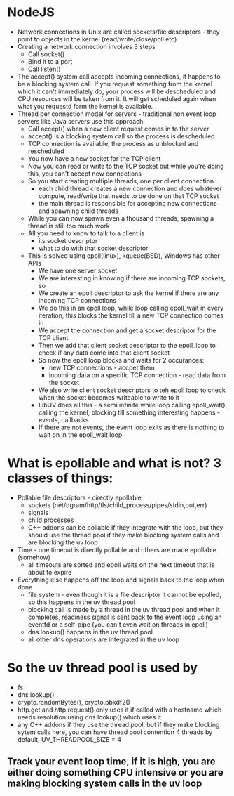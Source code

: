 # NodeJS

- Network connections in Unix are called sockets/file descriptors - they point to objects in the kernel (read/write/close/poll etc)
- Creating a network connection involves 3 steps
  - Call socket()
  - Bind it to a port
  - Call listen()
- The accept() system call accepts incoming connections, it happens to be a blocking system call. If you request something from the kernel which it can't immediately do, your process will be descheduled and CPU resources will be taken from it. It will get scheduled again when what you requestd form the kernel is available.
- Thread per connection model for servers - traditional non event loop servers like Java servers use this approach
  - Call accept() when a new client request comes in to the server
  - accept() is a blocking system call so the process is descheduled
  - TCP connection is available, the process as unblocked and rescheduled
  - You now have a new socket for the TCP client
  - Now you can read or write to the TCP socket but while you're doing this, you can't accept new connections
  - So you start creating multiple threads, one per client connection
    - each child thread creates a new connection and does whatever compute, read/write that needs to be done on that TCP socket
    - the main thread is responsible for accepting new connections and spawning child threads
  - While you can now spawn even a thousand threads, spawning a thread is still too much work
  - All you need to know to talk to a client is
    - its socket descriptor
    - what to do with that socket descriptor
  - This is solved using epoll(linux), kqueue(BSD), Windows has other APIs
    - We have one server socket
    - We are interesting in knowing if there are incoming TCP sockets, so 
    - We create an epoll descriptor to ask the kernel if there are any incoming TCP connections
    - We do this in an epoll loop, while loop calling epoll_wait in every iteration, this blocks the kernel till a new TCP connection comes in
    - We accept the connection and get a socket descriptor for the TCP client
    - Then we add that client socket descriptor to the epoll_loop to check if any data come into that client socket
    - So now the epoll loop blocks and waits for 2 occurances:
      - new TCP connections - accpet them
      - incoming data on a specific TCP connection - read data from the socket
    - We also write client socket descriptors to teh epoll loop to check when the socket becomes writeable to write to it
    - LibUV does all this - a semi infinite while loop calling epoll_wait(), calling the kernel, blocking till something interesting happens - events, callbacks
    - If there are not events, the event loop exits as there is nothing to wait on in the epoll_wait loop. 


# What is epollable and what is not? 3 classes of things:
- Pollable file descriptors - directly epollable
  - sockets (net/dgram/http/tls/child_process/pipes/stdin,out,err)
  - signals
  - child processes
  - C++ addons can be pollable if they integrate with the loop, but they should use the thread pool if they make blocking system calls and are blocking the uv loop
- Time - one timeout is directly pollable and others are made epollable (somehow)
  - all timeouts are sorted and epoll waits on the next timeout that is about to expire
- Everything else happens off the loop and signals back to the loop when done
  - file system - even though it is a file descriptor it cannot be epolled, so this happens in the uv thread pool
  - blocking call is made by a thread in the uv thread pool and when it completes, readiness signal is sent back to the event loop using an eventfd or a self-pipe (you can't even wait on threads in epoll)
  - dns.lookup() happens in the uv thread pool
  - all other dns operations are integrated in the uv loop


# So the uv thread pool is used by
- fs
- dns.lookup()
- crypto.randomBytes(), crypto.pbkdf2()
- http.get and http.request() only uses it if called with a hostname which needs resolution using dns.lookup() which uses it
- any C++ addons if they use the thread pool, but if they make blocking sytem calls here, you can have thread pool contention
4 threads by default, UV_THREADPOOL_SIZE = 4

## Track your event loop time, if it is high, you are either doing something CPU intensive or you are making blocking system calls in the uv loop

